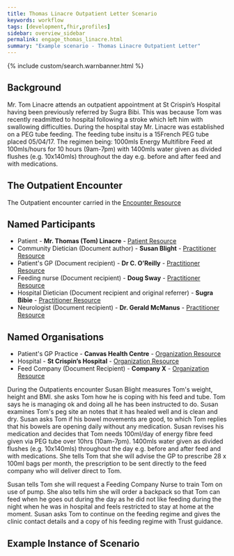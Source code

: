 ```yaml
---
title: Thomas Linacre Outpatient Letter Scenario
keywords: workflow
tags: [development,fhir,profiles]
sidebar: overview_sidebar
permalink: engage_thomas_linacre.html
summary: "Example scenario - Thomas Linacre Outpatient Letter"
---
```


{% include custom/search.warnbanner.html %}

## Background ##
Mr. Tom Linacre attends an outpatient appointment at St Crispin’s Hospital having been previously referred by Sugra Bibi. This was because Tom was recently readmitted to hospital following a stroke which left him with swallowing difficulties. During the hospital stay Mr. Linacre was established on a PEG tube feeding. The feeding tube insitu is a 15French PEG tube placed 05/04/17. The regimen being: 1000mls Energy Multifibre Feed at 100mls/hours for 10 hours (9am-7pm) with 1400mls water given as divided flushes (e.g. 10x140mls) throughout the day e.g. before and after feed and with medications. 

## The Outpatient Encounter ##

The Outpatient encounter carried in the [Encounter Resource](https://fhir.nhs.uk/STU3/StructureDefinition/CareConnect-ITK-Encounter-1)

## Named Participants ##

- Patient - **Mr. Thomas  (Tom) Linacre** - [Patient Resource](https://fhir.hl7.org.uk/STU3/StructureDefinition/CareConnect-Patient-1)
- Community Dietician (Document author) - **Susan Blight** - [Practitioner Resource](https://fhir.hl7.org.uk/STU3/StructureDefinition/CareConnect-Practitioner-1)
- Patient's GP (Document recipient) - **Dr  C. O’Reilly** - [Practitioner Resource](https://fhir.hl7.org.uk/STU3/StructureDefinition/CareConnect-Practitioner-1)
- Feeding nurse (Document recipient) - **Doug Sway** - [Practitioner Resource](https://fhir.hl7.org.uk/STU3/StructureDefinition/CareConnect-Practitioner-1)
- Hospital Dietician (Document recipient and original referrer) - **Sugra Bibie** - [Practitioner Resource](https://fhir.hl7.org.uk/STU3/StructureDefinition/CareConnect-Practitioner-1)
- Neurologist (Document recipient) - **Dr. Gerald McManus** - [Practitioner Resource](https://fhir.hl7.org.uk/STU3/StructureDefinition/CareConnect-Practitioner-1)

## Named Organisations ##

- Patient's GP Practice - **Canvas Health Centre** - [Organization Resource](https://fhir.hl7.org.uk/STU3/StructureDefinition/CareConnect-Organization-1)
- Hospital - **St Crispin’s Hospital** - [Organization Resource](https://fhir.hl7.org.uk/STU3/StructureDefinition/CareConnect-Organization-1)
- Feed Company (Document Recipient) - **Company  X** - [Organization Resource](https://fhir.hl7.org.uk/STU3/StructureDefinition/CareConnect-Organization-1)

During the Outpatients encounter Susan Blight measures Tom's weight, height and BMI. she asks Tom how he is coping with his feed and tube. Tom says he is managing ok and doing all he has been instructed to do. Susan examines Tom's peg site an notes that it has healed well and is clean and dry. Susan asks Tom if his bowel movements are good, to which Tom replies that his bowels are opening daily without any medication.
Susan revises his medication and decides that Tom needs 100ml/day of energy fibre feed given via PEG tube over 10hrs (10am-7pm). 1400mls water given as divided flushes (e.g. 10x140mls) throughout the day e.g. before and after feed and with medications.
She tells Tom that she will advise the GP to prescribe 28 x 100ml bags per month, the prescription to be sent directly to the feed company who will deliver direct to Tom.

Susan tells Tom she will request a Feeding Company Nurse to train Tom on use of pump.
She also tells him she will order a backpack so that Tom can feed when he goes out during the day as he did not like feeding during the night when he was in hospital and feels restricted to stay at home at the moment.
Susan asks Tom to continue on the feeding regime and gives the clinic contact details and a copy of his feeding regime with Trust guidance.


## Example Instance of Scenario ##

<script src="https://gist.github.com/IOPS-DEV/e34faf1969470b219b403b98df66593c.js"></script>